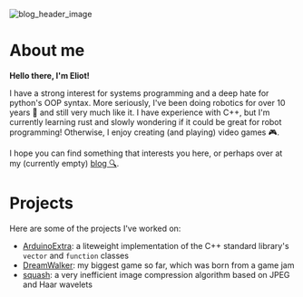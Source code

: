 ![blog_header_image](https://github.com/efondere/efondere/assets/97473864/eb1584ea-49af-4586-abed-262ffc25ef40)

# About me
**Hello there, I'm Eliot!**

I have a strong interest for systems programming and a deep hate for python's OOP syntax. More seriously, I've been doing robotics for over 10 years 🤖 and still very much like it. I have experience with C++, but I'm currently learning rust and slowly wondering if it could be great for robot programming! Otherwise, I enjoy creating (and playing) video games 🎮.

I hope you can find something that interests you here, or perhaps over at my (currently empty) [blog 🔍](https://www.eliotfondere.com/blog).

# Projects
Here are some of the projects I've worked on:
- [ArduinoExtra](https://github.com/Vanier-Robotics/ArduinoExtra): a liteweight implementation of the C++ standard library's `vector` and `function` classes
- [DreamWalker](https://github.com/efondere/Dream-Walker): my biggest game so far, which was born from a game jam
- [squash](https://github.com/efondere/squash): a very inefficient image compression algorithm based on JPEG and Haar wavelets
